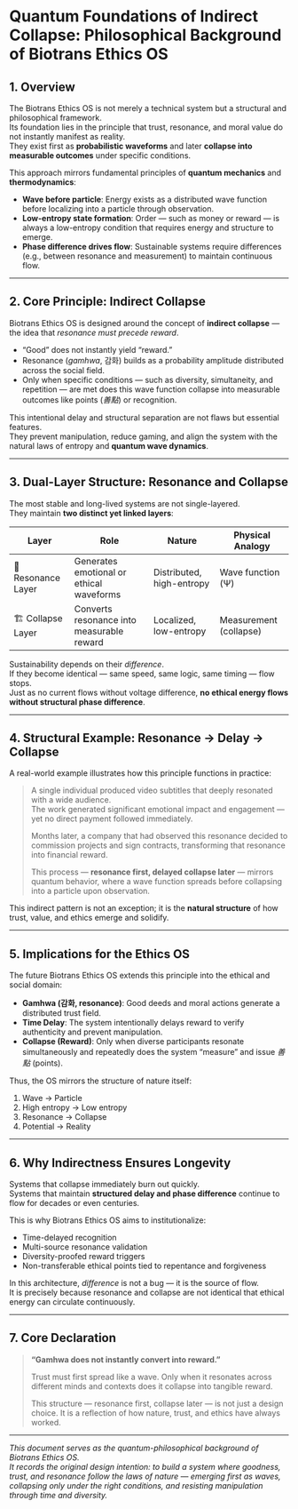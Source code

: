 # Quantum Foundations of Indirect Collapse: Philosophical Background of Biotrans Ethics OS

## 1. Overview

The Biotrans Ethics OS is not merely a technical system but a structural and philosophical framework.  
Its foundation lies in the principle that trust, resonance, and moral value do not instantly manifest as reality.  
They exist first as **probabilistic waveforms** and later **collapse into measurable outcomes** under specific conditions.

This approach mirrors fundamental principles of **quantum mechanics** and **thermodynamics**:

- **Wave before particle**: Energy exists as a distributed wave function before localizing into a particle through observation.
- **Low-entropy state formation**: Order — such as money or reward — is always a low-entropy condition that requires energy and structure to emerge.
- **Phase difference drives flow**: Sustainable systems require differences (e.g., between resonance and measurement) to maintain continuous flow.

---

## 2. Core Principle: Indirect Collapse

Biotrans Ethics OS is designed around the concept of **indirect collapse** — the idea that *resonance must precede reward*.

- “Good” does not instantly yield “reward.”  
- Resonance (*gamhwa*, 감화) builds as a probability amplitude distributed across the social field.  
- Only when specific conditions — such as diversity, simultaneity, and repetition — are met does this wave function collapse into measurable outcomes like points (*善點*) or recognition.

This intentional delay and structural separation are not flaws but essential features.  
They prevent manipulation, reduce gaming, and align the system with the natural laws of entropy and **quantum wave dynamics**.

---

## 3. Dual-Layer Structure: Resonance and Collapse

The most stable and long-lived systems are not single-layered.  
They maintain **two distinct yet linked layers**:

| Layer | Role | Nature | Physical Analogy |
|-------|------|--------|------------------|
| 🌊 Resonance Layer | Generates emotional or ethical waveforms | Distributed, high-entropy | Wave function (Ψ) |
| 🏗️ Collapse Layer | Converts resonance into measurable reward | Localized, low-entropy | Measurement (collapse) |

Sustainability depends on their *difference*.  
If they become identical — same speed, same logic, same timing — flow stops.  
Just as no current flows without voltage difference, **no ethical energy flows without structural phase difference**.

---

## 4. Structural Example: Resonance → Delay → Collapse

A real-world example illustrates how this principle functions in practice:

> A single individual produced video subtitles that deeply resonated with a wide audience.  
> The work generated significant emotional impact and engagement — yet no direct payment followed immediately.  
>  
> Months later, a company that had observed this resonance decided to commission projects and sign contracts, transforming that resonance into financial reward.  
>  
> This process — **resonance first, delayed collapse later** — mirrors quantum behavior, where a wave function spreads before collapsing into a particle upon observation.

This indirect pattern is not an exception; it is the **natural structure** of how trust, value, and ethics emerge and solidify.

---

## 5. Implications for the Ethics OS

The future Biotrans Ethics OS extends this principle into the ethical and social domain:

- **Gamhwa (감화, resonance)**: Good deeds and moral actions generate a distributed trust field.  
- **Time Delay**: The system intentionally delays reward to verify authenticity and prevent manipulation.  
- **Collapse (Reward)**: Only when diverse participants resonate simultaneously and repeatedly does the system “measure” and issue *善點* (points).

Thus, the OS mirrors the structure of nature itself:

1. Wave → Particle  
2. High entropy → Low entropy  
3. Resonance → Collapse  
4. Potential → Reality

---

## 6. Why Indirectness Ensures Longevity

Systems that collapse immediately burn out quickly.  
Systems that maintain **structured delay and phase difference** continue to flow for decades or even centuries.

This is why Biotrans Ethics OS aims to institutionalize:

- Time-delayed recognition  
- Multi-source resonance validation  
- Diversity-proofed reward triggers  
- Non-transferable ethical points tied to repentance and forgiveness

In this architecture, *difference* is not a bug — it is the source of flow.  
It is precisely because resonance and collapse are not identical that ethical energy can circulate continuously.

---

## 7. Core Declaration

> **“Gamhwa does not instantly convert into reward.”**  
>  
> Trust must first spread like a wave. Only when it resonates across different minds and contexts does it collapse into tangible reward.  
>  
> This structure — resonance first, collapse later — is not just a design choice. It is a reflection of how nature, trust, and ethics have always worked.

---

*This document serves as the quantum-philosophical background of Biotrans Ethics OS.  
It records the original design intention: to build a system where goodness, trust, and resonance follow the laws of nature — emerging first as waves, collapsing only under the right conditions, and resisting manipulation through time and diversity.*
